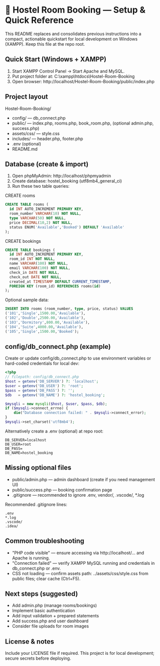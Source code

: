 # 🏨 Hostel Room Booking — Setup & Quick Reference

This README replaces and consolidates previous instructions into a compact, actionable quickstart for local development on Windows (XAMPP). Keep this file at the repo root.

## Quick Start (Windows + XAMPP)

1. Start XAMPP Control Panel → Start Apache and MySQL.
2. Put project folder at: C:\xampp\htdocs\Hostel-Room-Booking
3. Open browser: http://localhost/Hostel-Room-Booking/public/index.php

## Project layout

Hostel-Room-Booking/

- config/ — db_connect.php
- public/ — index.php, rooms.php, book_room.php, (optional admin.php, success.php)
- assets/css/ — style.css
- includes/ — header.php, footer.php
- .env (optional)
- README.md

## Database (create & import)

1. Open phpMyAdmin: http://localhost/phpmyadmin
2. Create database: hostel_booking (utf8mb4_general_ci)
3. Run these two table queries:

CREATE rooms

```sql
CREATE TABLE rooms (
  id INT AUTO_INCREMENT PRIMARY KEY,
  room_number VARCHAR(10) NOT NULL,
  type VARCHAR(50) NOT NULL,
  price DECIMAL(10,2) NOT NULL,
  status ENUM('Available','Booked') DEFAULT 'Available'
);
```

CREATE bookings

```sql
CREATE TABLE bookings (
  id INT AUTO_INCREMENT PRIMARY KEY,
  room_id INT NOT NULL,
  name VARCHAR(100) NOT NULL,
  email VARCHAR(100) NOT NULL,
  check_in DATE NOT NULL,
  check_out DATE NOT NULL,
  created_at TIMESTAMP DEFAULT CURRENT_TIMESTAMP,
  FOREIGN KEY (room_id) REFERENCES rooms(id)
);
```

Optional sample data:

```sql
INSERT INTO rooms (room_number, type, price, status) VALUES
('101','Single',1500.00,'Available'),
('102','Double',2500.00,'Available'),
('103','Dormitory',800.00,'Available'),
('104','Suite',4000.00,'Available'),
('105','Single',1500.00,'Booked');
```

## config/db_connect.php (example)

Create or update config/db_connect.php to use environment variables or hard-coded credentials for local dev:

```php
<?php
// filepath: config/db_connect.php
$host = getenv('DB_SERVER') ?: 'localhost';
$user = getenv('DB_USER') ?: 'root';
$pass = getenv('DB_PASS') ?: '';
$db   = getenv('DB_NAME') ?: 'hostel_booking';

$mysqli = new mysqli($host, $user, $pass, $db);
if ($mysqli->connect_errno) {
    die("Database connection failed: " . $mysqli->connect_error);
}
$mysqli->set_charset('utf8mb4');
```

Alternatively create a .env (optional) at repo root:

```
DB_SERVER=localhost
DB_USER=root
DB_PASS=
DB_NAME=hostel_booking
```

## Missing optional files

- public/admin.php — admin dashboard (create if you need management UI)
- public/success.php — booking confirmation page
- .gitignore — recommended to ignore .env, vendor/, .vscode/, \*.log

Recommended .gitignore lines:

```
.env
*.log
.vscode/
.idea/
```

## Common troubleshooting

- "PHP code visible" — ensure accessing via http://localhost/... and Apache is running.
- "Connection failed" — verify XAMPP MySQL running and credentials in db_connect.php or .env.
- CSS not loading — confirm assets path: ../assets/css/style.css from public files; clear cache (Ctrl+F5).

## Next steps (suggested)

- Add admin.php (manage rooms/bookings)
- Implement basic authentication
- Add input validation + prepared statements
- Add success.php and user dashboard
- Consider file uploads for room images

## License & notes

Include your LICENSE file if required. This project is for local development; secure secrets before deploying.
